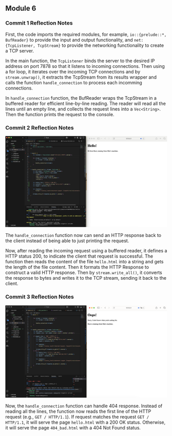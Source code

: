 ## Module 6

### Commit 1 Reflection Notes

First, the code imports the required modules, for example, ```io::{prelude::*, BufReader}``` to provide the input and output functionality, and ```net:{TcpListener, TcpStream}``` to provide the networking functionality to create a TCP server.

In the main function, the ```TcpListener``` binds the server to the desired IP address on port 7878 so that it listens to incoming connections. Then using a for loop, it iterates over the incoming TCP connections and by ```stream.unwrap()```, it extracts the TcpStream from its results wrapper and calls the function ```handle_connection``` to process each incomming connections. 

In ```handle_connection``` function, the BufReader wraps the TcpStream in a buffered reader for efficient line-by-line reading. The reader will read all the lines until an empty line, and collects the request lines into a ```Vec<String>```.  Then the function prints the request to the console. 

### Commit 2 Reflection Notes

![commits 2 screen](/assets/images/commit2-1.png)

The ```handle_connection``` function now can send an HTTP response back to the client instead of being able to just printing the request. 

Now, after reading the incoming request using a buffered reader, it defines a HTTP status 200, to indicate the client that request is successful. The function then reads the content of the file ```hello.html``` into a string and gets the length of the file content. Then it formats the HTTP Response to construct a valid HTTP response. Then by ```stream.write_all()```, it converts the response to bytes and writes it to the TCP stream, sending it back to the client. 

### Commit 3 Reflection Notes

![commits 3 screen](/assets/images/commit3-1.png)

Now, the ```handle_connection``` function can handle 404 response. Instead of reading all the lines, the function now reads the first line of the HTTP request (e.g., ```GET / HTTP/1.1```). If request matches the request ```GET / HTTP/1.1```, it will serve the page ```hello.html``` with a 200 OK status. Otherwise, it will serve the page ```404_bad.html``` with a 404 Not Found status.  